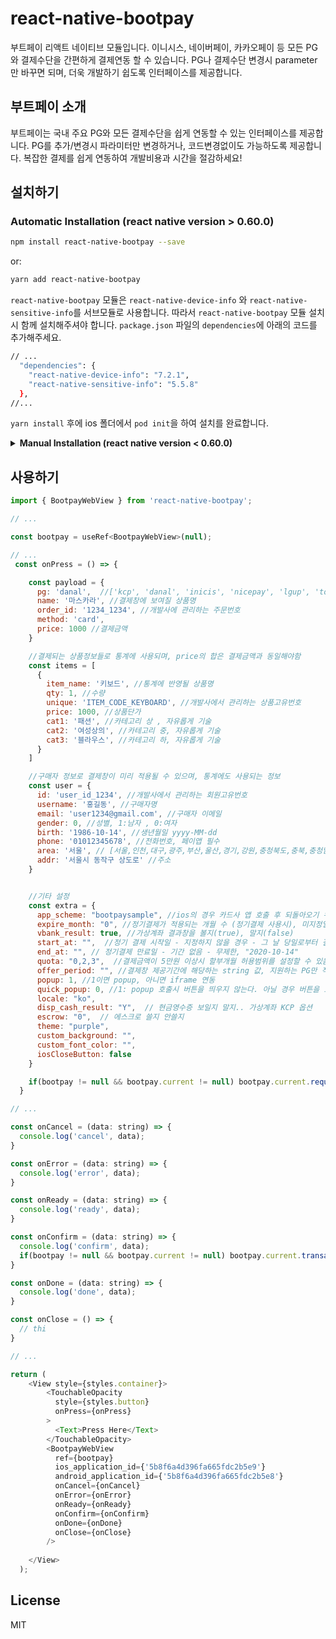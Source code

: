 # react-native-bootpay

부트페이 리액트 네이티브 모듈입니다. 이니시스, 네이버페이, 카카오페이 등 모든 PG와 결제수단을 간편하게 결제연동 할 수 있습니다. PG나 결제수단 변경시 parameter 만 바꾸면 되며, 더욱 개발하기 쉽도록 인터페이스를 제공합니다.



## 부트페이 소개

부트페이는 국내 주요 PG와 모든 결제수단을 쉽게 연동할 수 있는 인터페이스를 제공합니다. PG를 추가/변경시 파라미터만 변경하거나, 코드변경없이도 가능하도록 제공합니다. 복잡한 결제를 쉽게 연동하여 개발비용과 시간을 절감하세요!



## 설치하기



### Automatic Installation (react native version > 0.60.0)


```sh
npm install react-native-bootpay --save 
```

or: 

```sh
yarn add react-native-bootpay 
```

`react-native-bootpay` 모듈은 `react-native-device-info` 와 `react-native-sensitive-info`를 서브모듈로 사용합니다. 따라서 `react-native-bootpay` 모듈 설치시 함께 설치해주셔야 합니다. `package.json` 파일의 `dependencies`에 아래의 코드를 추가해주세요.

```sh
// ...
  "dependencies": {
    "react-native-device-info": "7.2.1",
    "react-native-sensitive-info": "5.5.8"
  },
//...
```

`yarn install` 후에 ios 폴더에서 `pod init`을 하여 설치를 완료합니다.

 

<details>
<summary>
<b>
Manual Installation (react native version < 0.60.0)
</b>
</summary>

#### iOS

1. In the XCode's "Project navigator", right click on your project's Libraries folder ➜ `Add Files to <...>`
2. Go to `node_modules` ➜ `react-native-bootpay` ➜ `ios` ➜ select `Bootpay.xcodeproj`
3. Add `libBootpay.a` to `Build Phases -> Link Binary With Libraries`
4. Add the Bootpay SDK to your XCode project as described on the Bootpay website

Alertnatively, you may use the podspec file:

```
  ...
  pod 'Bootpay', :path => '../node_modules/react-native-bootpay'
  ...
```

#### Android

1. Add the following lines to `android/settings.gradle`:
    ```gradle
    include ':react-native-bootpay'
    project(':react-native-bootpay').projectDir = new File(rootProject.projectDir, '../node_modules/react-native-bootpay/android')

2. Update the android build tools version to `3.4.1` in `android/build.gradle`:
    ```gradle
    buildscript {
        ...
        dependencies {
            classpath 'com.android.tools.build:gradle:3.4.1'
        }
        ...
    }
    ...
    ```

</details>


## 사용하기

```js
import { BootpayWebView } from 'react-native-bootpay';

// ...

const bootpay = useRef<BootpayWebView>(null);

// ...
 const onPress = () => {  

    const payload = {
      pg: 'danal',  //['kcp', 'danal', 'inicis', 'nicepay', 'lgup', 'toss', 'payapp', 'easypay', 'jtnet', 'tpay', 'mobilians', 'payletter', 'onestore', 'welcome'] 중 택 1
      name: '마스카라', //결제창에 보여질 상품명
      order_id: '1234_1234', //개발사에 관리하는 주문번호 
      method: 'card', 
      price: 1000 //결제금액 
    } 

    //결제되는 상품정보들로 통계에 사용되며, price의 합은 결제금액과 동일해야함 
    const items = [
      {
        item_name: '키보드', //통계에 반영될 상품명 
        qty: 1, //수량 
        unique: 'ITEM_CODE_KEYBOARD', //개발사에서 관리하는 상품고유번호 
        price: 1000, //상품단가 
        cat1: '패션', //카테고리 상 , 자유롭게 기술
        cat2: '여성상의', //카테고리 중, 자유롭게 기술 
        cat3: '블라우스', //카테고리 하, 자유롭게 기술
      }
    ]

    //구매자 정보로 결제창이 미리 적용될 수 있으며, 통계에도 사용되는 정보 
    const user = {
      id: 'user_id_1234', //개발사에서 관리하는 회원고유번호 
      username: '홍길동', //구매자명
      email: 'user1234@gmail.com', //구매자 이메일
      gender: 0, //성별, 1:남자 , 0:여자
      birth: '1986-10-14', //생년월일 yyyy-MM-dd
      phone: '01012345678', //전화번호, 페이앱 필수 
      area: '서울', // [서울,인천,대구,광주,부산,울산,경기,강원,충청북도,충북,충청남도,충남,전라북도,전북,전라남도,전남,경상북도,경북,경상남도,경남,제주,세종,대전] 중 택 1
      addr: '서울시 동작구 상도로' //주소
    }


    //기타 설정
    const extra = {
      app_scheme: "bootpaysample", //ios의 경우 카드사 앱 호출 후 되돌아오기 위한 앱 스키마명
      expire_month: "0", //정기결제가 적용되는 개월 수 (정기결제 사용시), 미지정일시 PG사 기본값에 따름
      vbank_result: true, //가상계좌 결과창을 볼지(true), 말지(false)
      start_at: "",  //정기 결제 시작일 - 지정하지 않을 경우 - 그 날 당일로부터 결제가 가능한 Billing key 지급, "2020-10-14"
      end_at: "", // 정기결제 만료일 - 기간 없음 - 무제한, "2020-10-14"
      quota: "0,2,3",  //결제금액이 5만원 이상시 할부개월 허용범위를 설정할 수 있음, [0(일시불), 2개월, 3개월] 허용, 미설정시 12개월까지 허용
      offer_period: "", //결제창 제공기간에 해당하는 string 값, 지원하는 PG만 적용됨
      popup: 1, //1이면 popup, 아니면 iframe 연동
      quick_popup: 0, //1: popup 호출시 버튼을 띄우지 않는다. 아닐 경우 버튼을 호출한다
      locale: "ko", 
      disp_cash_result: "Y",  // 현금영수증 보일지 말지.. 가상계좌 KCP 옵션
      escrow: "0",  // 에스크로 쓸지 안쓸지
      theme: "purple", 
      custom_background: "", 
      custom_font_color: "", 
      iosCloseButton: false 
    } 

    if(bootpay != null && bootpay.current != null) bootpay.current.request(payload, items, user, extra);
  }

// ...

const onCancel = (data: string) => {
  console.log('cancel', data);
}

const onError = (data: string) => {
  console.log('error', data);
}

const onReady = (data: string) => {
  console.log('ready', data);
}

const onConfirm = (data: string) => {
  console.log('confirm', data);
  if(bootpay != null && bootpay.current != null) bootpay.current.transactionConfirm(data);
}

const onDone = (data: string) => {
  console.log('done', data);
}

const onClose = () => {
  // thi
}

// ...

return (
    <View style={styles.container}>
        <TouchableOpacity
          style={styles.button}
          onPress={onPress}
        >
          <Text>Press Here</Text>
        </TouchableOpacity> 
        <BootpayWebView  
          ref={bootpay}
          ios_application_id={'5b8f6a4d396fa665fdc2b5e9'}
          android_application_id={'5b8f6a4d396fa665fdc2b5e8'} 
          onCancel={onCancel}
          onError={onError}
          onReady={onReady}
          onConfirm={onConfirm}
          onDone={onDone}
          onClose={onClose}
        />
 
    </View>
  ); 
```

## License

MIT
